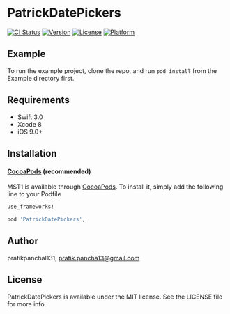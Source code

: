 # PatrickDatePickers

[![CI Status](http://img.shields.io/travis/pratikpanchal131/PatrickDatePickers.svg?style=flat)](https://travis-ci.org/pratikpanchal131/PatrickDatePickers)
[![Version](https://img.shields.io/cocoapods/v/PatrickDatePickers.svg?style=flat)](http://cocoapods.org/pods/PatrickDatePickers)
[![License](https://img.shields.io/cocoapods/l/PatrickDatePickers.svg?style=flat)](http://cocoapods.org/pods/PatrickDatePickers)
[![Platform](https://img.shields.io/cocoapods/p/PatrickDatePickers.svg?style=flat)](http://cocoapods.org/pods/PatrickDatePickers)

## Example

To run the example project, clone the repo, and run `pod install` from the Example directory first.

## Requirements

* Swift 3.0
* Xcode 8
* iOS 9.0+

## Installation

#### [CocoaPods](http://cocoapods.org) (recommended)

MST1 is available through [CocoaPods](http://cocoapods.org). To install
it, simply add the following line to your Podfile

````ruby
use_frameworks!

pod 'PatrickDatePickers',
````


## Author

pratikpanchal131, pratik.pancha13@gmail.com

## License

PatrickDatePickers is available under the MIT license. See the LICENSE file for more info.
